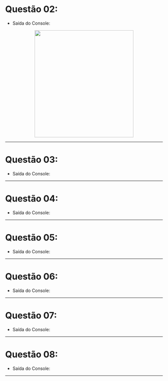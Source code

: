 # Questão 02:

- Saída do Console: 

<p align="center">
  <img width="316" height="341" src="https://user-images.githubusercontent.com/114815898/215292577-e9ea6a35-ef0e-49df-bbff-d9dfab804a94.png">
</p>

---

# Questão 03:

- Saída do Console: 

---

# Questão 04:

- Saída do Console: 

---

# Questão 05:

- Saída do Console: 

---

# Questão 06:

- Saída do Console: 

---

# Questão 07:

- Saída do Console: 

---

# Questão 08:

- Saída do Console: 

---
